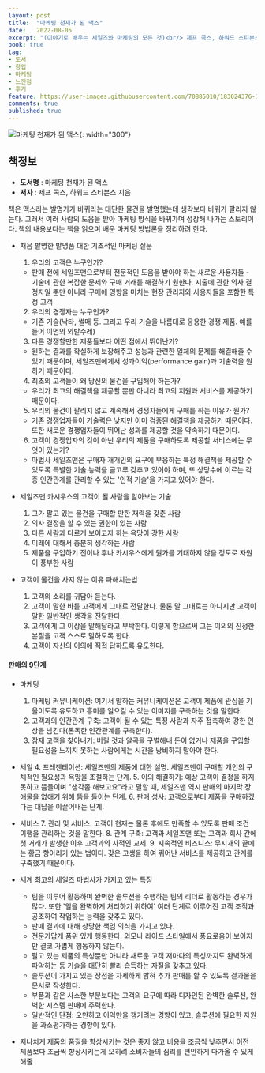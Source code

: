 ```yaml
---
layout: post
title:  "마케팅 천재가 된 맥스"
date:   2022-08-05
excerpt: "(이야기로 배우는 세일즈와 마케팅의 모든 것)<br/> 제프 콕스, 하워드 스티븐스 저"
book: true
tag:
- 도서
- 창업
- 마케팅
- 느낀점
- 후기
feature: https://user-images.githubusercontent.com/70885010/183024376-1f9e0b46-0798-41e4-a19a-5ad79e72e67d.jpeg
comments: true
published: true
---
```


![마케팅 천재가 된 맥스](https://user-images.githubusercontent.com/70885010/183024376-1f9e0b46-0798-41e4-a19a-5ad79e72e67d.jpeg){: width="300"}


## 책정보
   - **도서명** : 마케팅 천재가 된 맥스
   - **저자** :  제프 콕스, 하워드 스티븐스 지음

책은 맥스라는 발명가가 바퀴라는 대단한 물건을 발명했는데 생각보다 바퀴가 팔리지 않는다. 그래서 여러 사람의 도움을 받아 마케팅 방식을 바꿔가며 성장해 나가는 스토리이다. 책의 내용보다는 책을 읽으며 배운 마케팅 방법론을 정리하려 한다.

* 처음 발명한 발명품 대한 기초적인 마케팅 질문
  1. 우리의 고객은 누구인가?
    * 판매 전에 세일즈맨으로부터 전문적인 도움을 받아야 하는 새로운 사용자들 - 기술에 관한 복잡한 문제와 구매 거래를 해결하기 원한다. 지출에 관한 의사 결정자일 뿐만 아니라 구매에 영향을 미치는 현장 관리자와 사용자들을 포함한 특정 고객 
  2. 우리의 경쟁자는 누구인가?
    * 기존 기술(낙타, 썰매 등. 그리고 우리 기술을 나름대로 응용한 경쟁 제품. 예를 들어 이멈의 외발수레)
  3. 다른 경쟁할만한 제품들보다 어떤 점에서 뛰어난가?
    * 원하는 결과를 확실하게 보장해주고 성능과 관련한 일체의 문제를 해결해줄 수 있기 때문이며, 세일즈맨에게서 성과이익(performance gain)과 기술력을 원하기 때문이다.
  4. 최초의 고객들이 왜 당신의 물건을 구입해야 하는가?
    * 우리가 최고의 해결책을 제공할 뿐만 아니라 최고의 지원과 서비스를 제공하기 때문이다.
  5. 우리의 물건이 팔리지 않고 계속해서 경쟁자들에게 구매를 하는 이유가 뭔가?
    * 기존 경쟁업자들이 기술력은 낮지만 이미 검증된 해결책을 제공하기 때문이다. 또한 새로운 경쟁업자들이 뛰어난 성과를 제공할 것을 약속하기 때문이다.
  6. 고객이 경쟁업자의 것이 아닌 우리의 제품을 구매하도록 제공할 서비스에는 무엇이 있는가?
    * 마법사 세일즈맨은 구매자 개개인의 요구에 부응하는 특정 해결책을 제공할 수 있도록 특별한 기술 능력을 골고루 갖추고 있어야 하며, 또 상당수에 이르는 각종 인간관계를 관리할 수 있는 '인적 기술'을 가지고 있어야 한다.

* 세일즈맨 카시우스의 고객이 될 사람을 알아보는 기술
  1. 그가 팔고 있는 물건을 구매할 만한 재력을 갖춘 사람
  2. 의사 결정을 할 수 있는 권한이 있는 사람
  3. 다른 사람과 다르게 보이고자 하는 욕망이 강한 사람
  4. 미래에 대해서 충분히 생각하는 사람
  5. 제품을 구입하기 전이나 후나 카시우스에게 뭔가를 기대하지 않을 정도로 자원이 풍부한 사람

* 고객이 물건을 사지 않는 이유 파해치는법
  1. 고객의 소리를 귀담아 듣는다.
  2. 고객이 말한 바를 고객에게 그대로 전달한다. 물론 말 그대로는 아니지만 고객이 말한 일반적인 생각을 전달한다.
  3. 고객에게 그 이상을 말해달라고 부탁한다. 이렇게 함으로써 그는 이의의 진정한 본질을 고객 스스로 말하도록 한다.
  4. 고객이 자신의 이의에 직접 답하도록 유도한다.


#### 판매의 9단계
* 마케팅
  1. 마케팅 커뮤니케이션: 여기서 말하는 커뮤니케이션은 고객이 제품에 관심을 기울이도록 유도하고 흥미를 일으킬 수 있는 이미지를 구축하는 것을 말한다.
  2. 고객과의 인간관계 구축: 고객이 될 수 있는 특정 사람과 자주 접촉하여 강한 인상을 남긴다(돈독한 인간관계를 구축한다).
  3. 잠재 고객을 찾아내기: 버릴 것과 알곡을 구별해내 돈이 없거나 제품을 구입할 필요성을 느끼지 못하는 사람에게는 시간을 낭비하지 말아야 한다.
* 세일
  4. 프레젠테이션: 세일즈맨의 제품에 대한 설명. 세일즈맨이 구매할 개인의 구체적인 필요성과 욕망을 조절하는 단계.
  5. 이의 해결하기: 예상 고객이 결정을 하지 못하고 뜸들이며 "생각좀 해보고요"라고 말할 때, 세일즈맨 역시 판매의 마지막 장애물을 없애기 위해 뜸을 들이는 단계.
  6. 판매 성사: 고객으로부터 제품을 구매하겠다는 대답을 이끌어내는 단계.
* 서비스
  7. 관리 및 서비스: 고객이 현재는 물론 후에도 만족할 수 있도록 판매 조건 이행을 관리하는 것을 말한다.
  8. 관계 구축: 고객과 세일즈맨 또는 고객과 회사 간에 첫 거래가 발생한 이후 고객과의 사적인 교제.
  9. 지속적인 비즈니스: 무지개의 끝에는 황금 항아리가 있는 법이다. 갖은 고생을 하여 뛰어난 서비스를 제공하고 관계를 구축했기 때문이다.

* 세계 최고의 세일즈 마법사가 가지고 있는 특징
  * 팀을 이루어 활동하며 완벽한 솔루션을 수행하는 팀의 리더로 활동하는 경우가 많다. 또한 '일을 완벽하게 처리하기 위하여' 여러 단계로 이루어진 고객 조직과 공조하여 작업하는 능력을 갖추고 있다.
  * 판매 결과에 대해 상당한 책임 의식을 가지고 있다.
  * 전문가답게 품위 있게 행동한다. 외모나 라이프 스타일에서 풍요로움이 보이지만 결코 가볍게 행동하지 않는다.
  * 팔고 있는 제품의 특성뿐만 아니라 새로운 고객 저마다의 특성까지도 완벽하게 파악하는 등 기술을 대단히 빨리 습득하는 자질을 갖추고 있다.
  * 솔루션이 가지고 있는 장점을 자세하게 밝혀 추가 판매를 할 수 있도록 결과물을 문서로 작성한다.
  * 부품과 같은 사소한 부분보다는 고객의 요구에 따라 디자인된 완벽한 솔루션, 완벽한 시스템 판매에 주력한다.
  * 일반적인 단점: 오만하고 이익만을 챙기려는 경향이 있고, 솔루션에 필요한 자원을 과소평가하는 경향이 있다.

* 지나치게 제품의 품질을 향상시키는 것은 좋지 않고 비용을 조금씩 낮추면서 이전 제품보다 조금씩 향상시키는게 오히려 소비자들의 심리를 편안하게 다가올 수 있게 해줄 

